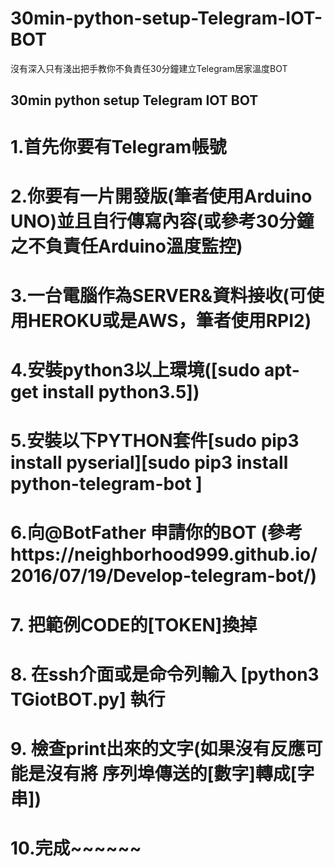 # 30min-python-setup-Telegram-IOT-BOT
沒有深入只有淺出把手教你不負責任30分鐘建立Telegram居家溫度BOT


## 30min python setup Telegram IOT BOT
# 1.首先你要有Telegram帳號
# 2.你要有一片開發版(筆者使用Arduino UNO)並且自行傳寫內容(或參考30分鐘之不負責任Arduino溫度監控)
# 3.一台電腦作為SERVER&資料接收(可使用HEROKU或是AWS，筆者使用RPI2)
# 4.安裝python3以上環境([sudo apt-get install python3.5])
# 5.安裝以下PYTHON套件[sudo pip3 install pyserial][sudo pip3 install python-telegram-bot ]
# 6.向@BotFather 申請你的BOT (參考https://neighborhood999.github.io/2016/07/19/Develop-telegram-bot/)
# 7. 把範例CODE的[TOKEN]換掉
# 8. 在ssh介面或是命令列輸入 [python3 TGiotBOT.py] 執行
# 9. 檢查print出來的文字(如果沒有反應可能是沒有將 序列埠傳送的[數字]轉成[字串])
# 10.完成~~~~~~



